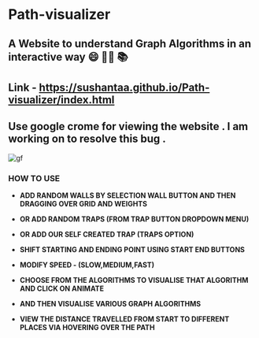 # Path-visualizer
## A Website to understand Graph Algorithms in an interactive way  😄 👨‍🎓 📚
## Link - https://sushantaa.github.io/Path-visualizer/index.html
## Use google crome for viewing the website . I am working on to resolve this bug .

![gf](https://github.com/SushantAA/Path-visualizer/blob/main/gf.gif)

### HOW TO USE ###

* **ADD RANDOM WALLS BY SELECTION WALL BUTTON AND THEN DRAGGING OVER GRID AND WEIGHTS**

* **OR ADD RANDOM TRAPS (FROM TRAP BUTTON DROPDOWN MENU)**

* **OR ADD OUR SELF CREATED TRAP (TRAPS OPTION)**

* **SHIFT STARTING AND ENDING POINT USING START END BUTTONS**

* **MODIFY SPEED - (SLOW,MEDIUM,FAST)**

* **CHOOSE FROM THE ALGORITHMS TO VISUALISE THAT ALGORITHM AND CLICK ON ANIMATE**

* **AND THEN VISUALISE VARIOUS GRAPH ALGORITHMS**

* **VIEW THE DISTANCE TRAVELLED FROM START TO DIFFERENT PLACES VIA HOVERING OVER THE PATH**

